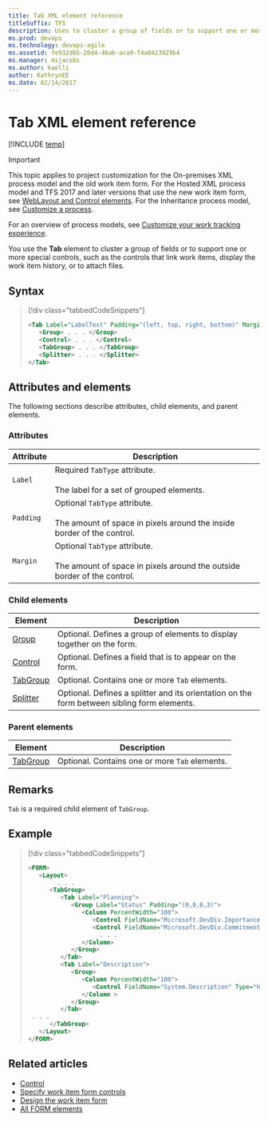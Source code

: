 ```yaml
---
title: Tab XML element reference 
titleSuffix: TFS
description: Uses to cluster a group of fields or to support one or more special controls.
ms.prod: devops
ms.technology: devops-agile
ms.assetid: fe932d65-20d4-46ab-aca0-f4a8423929b4
ms.manager: mijacobs
ms.author: kaelli
author: KathrynEE
ms.date: 02/14/2017
---
```


# Tab XML element reference

[!INCLUDE [temp](../../includes/version-tfs-2013-2015.md)]

> [!IMPORTANT]  
>This topic applies to project customization for the On-premises XML process model and the old work item form. For the Hosted XML process model and TFS 2017 and later versions that use the new work item form, see [WebLayout and Control elements](weblayout-xml-elements.md). For the Inheritance process model, see [Customize a process](../../organizations/settings/work/customize-process.md).
>
>For an overview of process models, see [Customize your work tracking experience](../customize-work.md).    


You use the **Tab** element to cluster a group of fields or to support one or more special controls, such as the controls that link work items, display the work item history, or to attach files.  
  
## Syntax  

> [!div class="tabbedCodeSnippets"]
> ```XML
> <Tab Label="LabelText" Padding="(left, top, right, bottom)" Margin="(left, top, right, bottom)">
>    <Group> . . . </Group>
>    <Control> . . . </Control>
>    <TabGroup> . . . </TabGroup>
>    <Splitter> . . . </Splitter>
> </Tab>  
> ```  
  
## Attributes and elements  
 The following sections describe attributes, child elements, and parent elements.  
  
### Attributes  
  
|Attribute|Description|  
|---------------|-----------------|  
|`Label`|Required `TabType` attribute.<br /><br /> The label for a set of grouped elements.|  
|`Padding`|Optional `TabType` attribute.<br /><br /> The amount of space in pixels around the inside border of the control.|  
|`Margin`|Optional `TabType` attribute.<br /><br /> The amount of space in pixels around the outside border of the control.|  
  
### Child elements  
  
|Element|Description|  
|-------------|-----------------|  
|[Group](all-form-xml-elements-reference.md)|Optional. Defines a group of elements to display together on the form.|  
|[Control](control-xml-element-reference.md)|Optional. Defines a field that is to appear on the form.|  
|[TabGroup](all-form-xml-elements-reference.md)|Optional. Contains one or more `Tab` elements.|  
|[Splitter](all-form-xml-elements-reference.md)|Optional. Defines a splitter and its orientation on the form between sibling form elements.|  
  
### Parent elements  
  
|Element|Description|  
|-------------|-----------------|  
|[TabGroup](all-form-xml-elements-reference.md)|Optional. Contains one or more `Tab` elements.|  
  
## Remarks  
 `Tab` is a required child element of `TabGroup`.  
  
## Example  
  
> [!div class="tabbedCodeSnippets"]
> ```XML
> <FORM>  
>    <Layout>  
>         . . .   
>       <TabGroup>  
>          <Tab Label="Planning">  
>             <Group Label="Status" Padding="(0,0,0,3)">  
>                <Column PercentWidth="100">  
>                   <Control FieldName="Microsoft.DevDiv.Importance" Type="FieldControl" Label="Importance" LabelPosition="Left" />  
>                   <Control FieldName="Microsoft.DevDiv.Commitment" Type="FieldControl" Label="Commitment / Confidence" LabelPosition="Left" />  
>                     . . .  
>                </Column>  
>             </Group>  
>          </Tab>  
>          <Tab Label="Description">  
>             <Group>  
>                <Column PercentWidth="100">  
>                   <Control FieldName="System.Description" Type="HtmlFieldControl" Label="Value Proposition Description" LabelPosition="Top" />  
>                </Column >  
>             </Group>  
>          </Tab>  
>  . . .                
>       </TabGroup>  
>    </Layout>  
> </FORM>  
> ```  
  
  
## Related articles

- [Control](control-xml-element-reference.md)   
- [Specify work item form controls](specify-work-item-form-controls.md)   
- [Design the work item form](design-work-item-form.md)
- [All FORM elements](all-form-xml-elements-reference.md)   